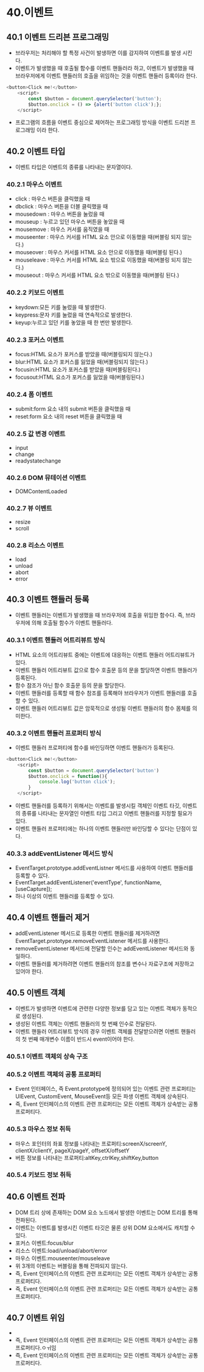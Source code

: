 # 40.이벤트

## 40.1 이벤트 드리븐 프로그래밍
- 브라우저는 처리해야 할 특정 사건이 발생하면 이를 감지하여 이벤트를 발생 시킨다.
- 이벤트가 발생했을 때 호출될 함수를 이벤트 핸들러라 하고, 이벤트가 발생했을 때 브라우저에게 이벤트 핸들러의 호출을 위임하는 것을 이벤트 핸들러 등록이라 한다.
```js
<button>Click me!</button>
    <script>
        const $button = document.querySelector('button');
        $button.onclick = () => {alert('button click');};
    </script>
```
- 프로그램의 흐름을 이벤트 중심으로 제어하는 프로그래밍 방식을 이벤트 드리븐 프로그래밍 이라 한다.

## 40.2 이벤트 타입
- 이벤트 타입은 이벤트의 종류를 나타내는 문자열이다.
### 40.2.1 마우스 이벤트
- click : 마우스 버튼을 클릭했을 때
- dbclick : 마우스 버튼을 더블 클릭했을 때
- mousedown : 마우스 버튼을 눌렀을 때
- mouseup : 누르고 있던 마우스 버튼을 놓았을 때
- mousemove : 마우스 커서를 움직였을 때
- mouseenter : 마우스 커서를 HTML 요소 안으로 이동했을 때(버블링 되지 않는다.)
- mouseover : 마우스 커서를 HTML 요소 안으로 이동했을 때(버블링 된다.)
- mouseleave : 마우스 커서를 HTML 요소 밖으로 이동했을 때(버블링 되지 않는다.)
- mouseout : 마우스 커서를 HTML 요소 밖으로 이동했을 때(버블링 된다.)

### 40.2.2 키보드 이벤트
- keydown:모든 키를 눌렀을 때 발생한다.
- keypress:문자 키를 눌렀을 때 연속적으로 발생한다.
- keyup:누르고 있던 키를 놓았을 때 한 번만 발생한다.

### 40.2.3 포커스 이벤트
- focus:HTML 요소가 포커스를 받았을 때(버블링되지 않는다.)
- blur:HTML 요소가 포커스를 잃었을 때(버블링되지 않는다.)
- focusin:HTML 요소가 포커스를 받았을 때(버블링된다.)
- focusout:HTML 요소가 포커스를 잃었을 때(버블링된다.)

### 40.2.4 폼 이벤트
- submit:form 요소 내의 submit 버튼을 클릭했을 때
- reset:form 요소 내의 reset 버튼을 클릭했을 때

### 40.2.5 값 변경 이벤트
- input
- change
- readystatechange

### 40.2.6 DOM 뮤테이션 이벤트
- DOMContentLoaded

### 40.2.7 뷰 이벤트
- resize
- scroll

### 40.2.8 리소스 이벤트
- load
- unload
- abort
- error

## 40.3 이벤트 핸들러 등록
- 이벤트 핸들러는 이벤트가 발생했을 때 브라우저에 호출을 위임한 함수다. 즉, 브라우저에 의해 호출될 함수가 이벤트 핸들러다.

### 40.3.1 이벤트 핸들러 어트리뷰트 방식
- HTML 요소의 어트리뷰트 중에는 이벤트에 대응하는 이벤트 핸들러 어트리뷰트가 있다.
- 이벤트 핸들러 어트리뷰트 값으로 함수 호출문 등의 문을 할당하면 이벤트 핸들러가 등록된다.
- 함수 참조가 아닌 함수 호출문 등의 문을 할당한다.
- 이벤트 핸들러를 등록할 때 함수 참조를 등록해야 브라우저가 이벤트 핸들러를 호출할 수 있다.
- 이벤트 핸들러 어트리뷰트 값은 암묵적으로 생성될 이벤트 핸들러의 함수 몸체를 의미한다.

### 40.3.2 이벤트 핸들러 프로퍼티 방식
- 이벤트 핸들러 프로퍼티에 함수를 바인딩하면 이벤트 핸들러가 등록된다.
```js
<button>Click me!</button>
    <script>
        const $button = document.querySelector('button')
        $button.onclick = function(){
            console.log('button click');
        }
    </script>
```
- 이벤트 핸들러를 등록하기 위해서는 이벤트를 발생시킬 객체인 이벤트 타깃, 이벤트의 종류를 나타내는 문자열인 이벤트 타입 그리고 이벤트 핸들러를 지정할 필요가 있다.
- 이벤트 핸들러 프로퍼티에는 하나의 이벤트 핸들러만 바인딩할 수 있다는 단점이 있다.

### 40.3.3 addEventListener 메서드 방식
- EventTarget.prototype.addEventListner 메서드를 사용하여 이벤트 핸들러를 등록할 수 있다.
- EventTarget.addEventListener('eventType', functionName, [useCapture]);
- 하나 이상의 이벤트 핸들러를 등록할 수 있다.

## 40.4 이벤트 핸들러 제거
- addEventListener 메서드로 등록한 이벤트 핸들러를 제거하려면 EventTarget.prototype.removeEventListener 메서드를 사용한다.
- removeEventListener 메서드에 전달할 인수는 addEventListener 메서드와 동일하다.
- 이벤트 핸들러를 제거하려면 이벤트 핸들러의 참조를 변수나 자료구조에 저장하고 있어야 한다.

## 40.5 이벤트 객체
- 이벤트가 발생하면 이벤트에 관련한 다양한 정보를 담고 있는 이벤트 객체가 동적으로 생성된다.
- 생성된 이벤트 객체는 이벤트 핸들러의 첫 번째 인수로 전달된다.
- 이벤트 핸들러 어트리뷰트 방식의 경우 이벤트 객체를 전달받으려면 이벤트 핸들러의 첫 번째 매개변수 이름이 반드시 event이어야 한다.

### 40.5.1 이벤트 객체의 상속 구조

### 40.5.2 이벤트 객체의 공통 프로퍼티
- Event 인터페이스, 즉 Event.prototype에 정의되어 있는 이벤트 관련 프로퍼티는 UIEvent, CustomEvent, MouseEvent등 모든 파생 이벤트 객체에 상속된다.
- 즉, Event 인터페이스의 이벤트 관련 프로퍼티는 모든 이벤트 객체가 상속받는 공통 프로퍼티다.

### 40.5.3 마우스 정보 취득
- 마우스 포인터의 좌표 정보를 나타내는 프로퍼티:screenX/screenY, clientX/clientY, pageX/pageY, offsetX/offsetY
- 버튼 정보를 나타내는 프로퍼티:altKey,ctrlKey,shiftKey,button

### 40.5.4 키보드 정보 취득

## 40.6 이벤트 전파
- DOM 트리 상에 존재하는 DOM 요소 노드에서 발생한 이벤트는 DOM 트리를 통해 전파된다.
- 이벤트는 이벤트를 발생시킨 이벤트 타깃은 물론 상위 DOM 요소에서도 캐치할 수 있다.
- 포커스 이벤트:focus/blur
- 리소스 이벤트:load/unload/abort/error
- 마우스 이벤트:mouseenter/mouseleave
- 위 3개의 이벤트는 버블링을 통해 전파되지 않는다.
- 즉, Event 인터페이스의 이벤트 관련 프로퍼티는 모든 이벤트 객체가 상속받는 공통 프로퍼티다.
- 즉, Event 인터페이스의 이벤트 관련 프로퍼티는 모든 이벤트 객체가 상속받는 공통 프로퍼티다.

## 40.7 이벤트 위임
- 
- 즉, Event 인터페이스의 이벤트 관련 프로퍼티는 모든 이벤트 객체가 상속받는 공통 프로퍼티다.ㅇㅟ임
- 즉, Event 인터페이스의 이벤트 관련 프로퍼티는 모든 이벤트 객체가 상속받는 공통 프로퍼티다.
       
